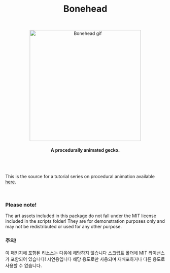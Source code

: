 
<h1 align="center"> Bonehead </h1> <br>
<p align="center">
  <a href=https://weaverdev.io/blog/bonehead-procedural-animation>
    <img alt="Bonehead gif" title="Bonehead" src="https://github.com/WeaverDev/Bonehead/assets/22682921/0c5823cb-9518-483d-9cab-a2904801c171" width="350">
  </a>
</p>


<h4 align="center">
  A procedurally animated gecko.
</h4>

<br>
<br>

This is the source for a tutorial series on procedural animation available [here](
https://weaverdev.io/blog/bonehead-procedural-animation).

<br>

### Please note!
The art assets included in this package do not fall under the 
MIT license included in the scripts folder! They are for demonstration
purposes only and may not be redistributed or used for any other purpose.

### 주의!
이 패키지에 포함된 리소스는 다음에 해당하지 않습니다
스크립트 폴더에 MIT 라이선스가 포함되어 있습니다! 시연용입니다
해당 용도로만 사용되며 재배포하거나 다른 용도로 사용할 수 없습니다.
